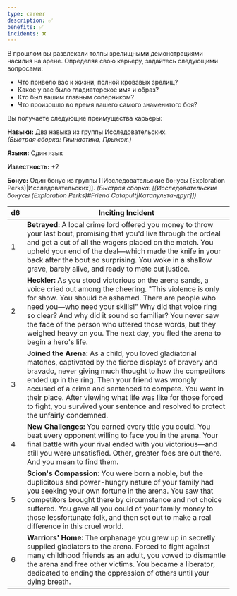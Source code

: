 ```yaml
---
type: career
description: ✅ 
benefits: ✅ 
incidents: ❌
---
```

В прошлом вы развлекали толпы зрелищными демонстрациями насилия на арене. Определяя свою карьеру, задайтесь следующими вопросами:
- Что привело вас к жизни, полной кровавых зрелищ?    
- Какое у вас было гладиаторское имя и образ?    
- Кто был вашим главным соперником?    
- Что произошло во время вашего самого знаменитого боя?

Вы получаете следующие преимущества карьеры:

**Навыки:** Два навыка из группы Исследовательских.  
_(Быстрая сборка: Гимнастика, Прыжок.)_

**Языки:** Один язык

**Известность:** +2

**Бонус:** Один бонус из группы [[Исследовательские бонусы (Exploration Perks)|Исследовательских]]. 
_(Быстрая сборка: [[Исследовательские бонусы (Exploration Perks)#Friend Catapult|Катапульта-друг]])_

| d6  | Inciting Incident                                                                                                                                                                                                                                                                                                                                                                                                                            |
| --- | -------------------------------------------------------------------------------------------------------------------------------------------------------------------------------------------------------------------------------------------------------------------------------------------------------------------------------------------------------------------------------------------------------------------------------------------- |
| 1   | **Betrayed:** A local crime lord offered you money to throw your last bout, promising that you'd live through the ordeal and get a cut of all the wagers placed on the match. You upheld your end of the deal—which made the knife in your back after the bout so surprising. You woke in a shallow grave, barely alive, and ready to mete out justice.                                                                                      |
| 2   | **Heckler:** As you stood victorious on the arena sands, a voice cried out among the cheering. "This violence is only for show. You should be ashamed. There are people who need you—who need your skills!" Why did that voice ring so clear? And why did it sound so familiar? You never saw the face of the person who uttered those words, but they weighed heavy on you. The next day, you fled the arena to begin a hero's life.        |
| 3   | **Joined the Arena:** As a child, you loved gladiatorial matches, captivated by the fierce displays of bravery and bravado, never giving much thought to how the competitors ended up in the ring. Then your friend was wrongly accused of a crime and sentenced to compete. You went in their place. After viewing what life was like for those forced to fight, you survived your sentence and resolved to protect the unfairly condemned. |
| 4   | **New Challenges:** You earned every title you could. You beat every opponent willing to face you in the arena. Your final battle with your rival ended with you victorious—and still you were unsatisfied. Other, greater foes are out there. And you mean to find them.                                                                                                                                                                    |
| 5   | **Scion's Compassion:** You were born a noble, but the duplicitous and power-hungry nature of your family had you seeking your own fortune in the arena. You saw that competitors brought there by circumstance and not choice suffered. You gave all you could of your family money to those lessfortunate folk, and then set out to make a real difference in this cruel world.                                                            |
| 6   | **Warriors' Home:** The orphanage you grew up in secretly supplied gladiators to the arena. Forced to fight against many childhood friends as an adult, you vowed to dismantle the arena and free other victims. You became a liberator, dedicated to ending the oppression of others until your dying breath.                                                                                                                               |
